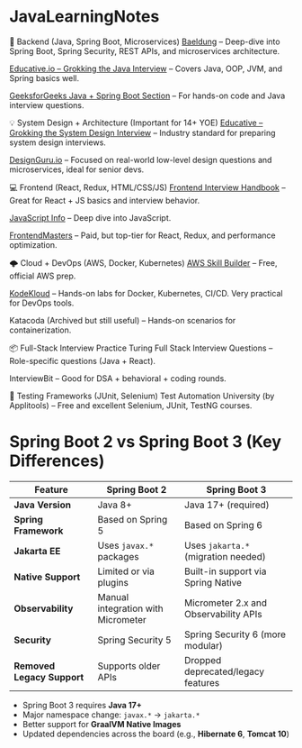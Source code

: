 # JavaLearningNotes
🎯 Backend (Java, Spring Boot, Microservices)
[Baeldung](https://www.baeldung.com/) – Deep-dive into Spring Boot, Spring Security, REST APIs, and microservices architecture.

[Educative.io – Grokking the Java Interview](https://www.educative.io/courses/grokking-coding-interview?utm_campaign=topic_interview_prep&utm_source=google&utm_medium=ppc&utm_content=&utm_term=&eid=5082902844932096&utm_term=grokking%20the%20coding%20interview&utm_campaign=%5BTopic%5D+Grokking+Interview+-+USCAN&utm_source=adwords&utm_medium=ppc&hsa_acc=5451446008&hsa_cam=14045073269&hsa_grp=135456430042&hsa_ad=584258867265&hsa_src=g&hsa_tgt=kwd-586801686237&hsa_kw=grokking%20the%20coding%20interview&hsa_mt=b&hsa_net=adwords&hsa_ver=3&gad_source=1&gclid=Cj0KCQjw_JzABhC2ARIsAPe3ynpSAUkmC_4XMbCgeKSGzefwDTu56enfL5dgUjXaOnxVMT1dwYcol8waAsEeEALw_wcB) – Covers Java, OOP, JVM, and Spring basics well.

[GeeksforGeeks Java + Spring Boot Section](https://www.geeksforgeeks.org/spring-boot/) – For hands-on code and Java interview questions.

💡 System Design + Architecture (Important for 14+ YOE)
[Educative – Grokking the System Design Interview](https://www.educative.io/courses/grokking-the-system-design-interview?utm_campaign=system_design&utm_source=google&utm_medium=ppc&utm_content=search&utm_term=course&eid=5082902844932096&utm_term=grokking%20the%20system%20interview&utm_campaign=%5BNew%5D+System+Design-Search-US+CAN&utm_source=adwords&utm_medium=ppc&hsa_acc=5451446008&hsa_cam=18164799962&hsa_grp=147813323432&hsa_ad=652209647039&hsa_src=g&hsa_tgt=kwd-903484928147&hsa_kw=grokking%20the%20system%20interview&hsa_mt=e&hsa_net=adwords&hsa_ver=3&gad_source=1&gclid=Cj0KCQjw_JzABhC2ARIsAPe3ynoPIXl3bFMiRMbTC58uM28dngrvdGqeT7CB6HAR_bUOQwdgZ0UB2-QaArJYEALw_wcB) – Industry standard for preparing system design interviews.

[DesignGuru.io](https://www.designgurus.io/) – Focused on real-world low-level design questions and microservices, ideal for senior devs.

💻 Frontend (React, Redux, HTML/CSS/JS)
[Frontend Interview Handbook](https://frontendinterviewhandbook.com/) – Great for React + JS basics and interview behavior.

[JavaScript Info](https://javascript.info/) – Deep dive into JavaScript.

[FrontendMasters](https://frontendmasters.com/) – Paid, but top-tier for React, Redux, and performance optimization.

🌩️ Cloud + DevOps (AWS, Docker, Kubernetes)
[AWS Skill Builder](https://skillbuilder.aws/) – Free, official AWS prep.

[KodeKloud](https://kodekloud.com/) – Hands-on labs for Docker, Kubernetes, CI/CD. Very practical for DevOps tools.

Katacoda (Archived but still useful) – Hands-on scenarios for containerization.

📦 Full-Stack Interview Practice
Turing Full Stack Interview Questions – Role-specific questions (Java + React).

InterviewBit – Good for DSA + behavioral + coding rounds.

🧪 Testing Frameworks (JUnit, Selenium)
Test Automation University (by Applitools) – Free and excellent Selenium, JUnit, TestNG courses.





# Spring Boot 2 vs Spring Boot 3 (Key Differences)


| **Feature**              | **Spring Boot 2**                       | **Spring Boot 3**                              |
|--------------------------|-----------------------------------------|------------------------------------------------|
| **Java Version**         | Java 8+                                 | Java 17+ (required)                            |
| **Spring Framework**     | Based on Spring 5                       | Based on Spring 6                              |
| **Jakarta EE**           | Uses `javax.*` packages                 | Uses `jakarta.*` (migration needed)            |
| **Native Support**       | Limited or via plugins                  | Built-in support via Spring Native             |
| **Observability**        | Manual integration with Micrometer      | Micrometer 2.x and Observability APIs          |
| **Security**             | Spring Security 5                       | Spring Security 6 (more modular)               |
| **Removed Legacy Support** | Supports older APIs                   | Dropped deprecated/legacy features             |


- Spring Boot 3 requires **Java 17+**
- Major namespace change: `javax.*` → `jakarta.*`
- Better support for **GraalVM Native Images**
- Updated dependencies across the board (e.g., **Hibernate 6**, **Tomcat 10**)












